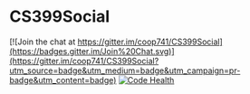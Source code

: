 # CS399Social

[![Join the chat at https://gitter.im/coop741/CS399Social](https://badges.gitter.im/Join%20Chat.svg)](https://gitter.im/coop741/CS399Social?utm_source=badge&utm_medium=badge&utm_campaign=pr-badge&utm_content=badge) [![Code Health](https://landscape.io/github/coop741/CS399Social/master/landscape.svg?style=flat)](https://landscape.io/github/coop741/CS399Social/master)

